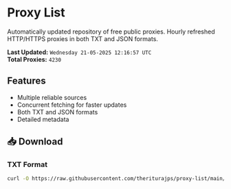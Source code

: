 # Proxy List

Automatically updated repository of free public proxies. Hourly refreshed HTTP/HTTPS proxies in both TXT and JSON formats.

**Last Updated:** `Wednesday 21-05-2025 12:16:57 UTC`  
**Total Proxies:** `4230`

## Features
- Multiple reliable sources
- Concurrent fetching for faster updates
- Both TXT and JSON formats
- Detailed metadata

## 📥 Download

### TXT Format
```bash
curl -O https://raw.githubusercontent.com/theriturajps/proxy-list/main/proxies.txt